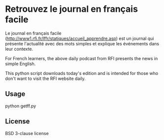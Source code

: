 Retrouvez le journal en français facile
=======================================

Le journal en français facile (http://www1.rfi.fr/lffr/statiques/accueil_apprendre.asp) est un journal qui présente l'actualité avec des mots simples et explique les événements dans leur contexte.

For French learners, the above daily podcast from RFI presents the news in simple English. 

This python script downloads today's edition and is intended for those who don't want to visit the RFI website daily.

Usage
-----
python getff.py

License
-------

BSD 3-clause license


